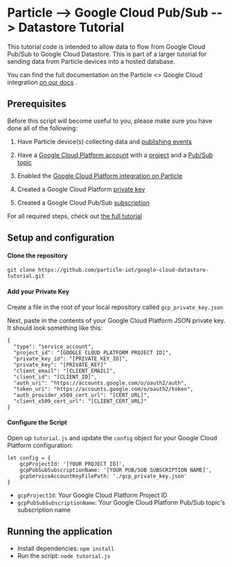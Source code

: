 # Particle --> Google Cloud Pub/Sub --> Datastore Tutorial

This tutorial code is intended to allow data to flow from Google Cloud
Pub/Sub to Google Cloud Datastore. This is part of a larger tutorial for
sending data from Particle devices into a hosted database.

You can find
the full documentation on the Particle <> Google Cloud integration [on
our
docs](https://docs.particle.io/tutorials/topics/google-cloud-platform/)
.

## Prerequisites
Before this script will become useful to you, please make sure you have
done all of the following:

1) Have Particle device(s) collecting data and [publishing
events](https://docs.particle.io/reference/firmware/photon/#particle-publish-)

2) Have a [Google Cloud Platform account](https://cloud.google.com/free-trial/) with a [project](https://docs.particle.io/tutorials/topics/google-cloud-platform/#create-a-google-cloud-platform-project) and a [Pub/Sub topic](https://docs.particle.io/tutorials/topics/google-cloud-platform/#create-a-pub-sub-topic-with-the-correct-permissions)

3) Enabled the [Google Cloud Platform integration on
Particle](https://docs.particle.io/tutorials/topics/google-cloud-platform/#enabling-the-integration)

4) Created a Google Cloud Platform [private key](https://docs.particle.io/tutorials/topics/google-cloud-platform/#creating-a-private-key)

5) Created a Google Cloud Pub/Sub
[subscription](https://docs.particle.io/tutorials/topics/google-cloud-platform/#creating-a-pub-sub-subscription)

For all required steps, check out [the full
tutorial](https://docs.particle.io/tutorials/topics/google-cloud-platform/#storing-data-in-a-datastore-database)

## Setup and configuration

#### Clone the repository

`git clone https://github.com/particle-iot/google-cloud-datastore-tutorial.git`

#### Add your Private Key

Create a file in the root of your local repository called `gcp_private_key.json`

Next, paste in the contents of your Google Cloud Platform JSON private key. It
should look something like this:

```
{
  "type": "service_account",
  "project_id": "[GOOGLE CLOUD PLATFORM PROJECT ID]",
  "private_key_id": "[PRIVATE_KEY_ID]",
  "private_key": "[PRIVATE_KEY]"
  "client_email": "[CLIENT_EMAIL]",
  "client_id": "[CLIENT_ID]",
  "auth_uri": "https://accounts.google.com/o/oauth2/auth",
  "token_uri": "https://accounts.google.com/o/oauth2/token",
  "auth_provider_x509_cert_url": "[CERT_URL]",
  "client_x509_cert_url": "[CLIENT_CERT_URL]"
}
```

#### Configure the Script

Open up `tutorial.js` and update the `config` object for your Google
Cloud Platform configuration:

```
let config = {
	gcpProjectId: '[YOUR PROJECT ID]',
	gcpPubSubSubscriptionName: '[YOUR PUB/SUB SUBSCRIPTION NAME]',
	gcpServiceAccountKeyFilePath: './gcp_private_key.json'
}
```
- `gcpProjectId`: Your Google Cloud Platform Project ID
- `gcpPubSubSubscriptionName`: Your Google Cloud Platform Pub/Sub topic's subscription name

## Running the application

- Install dependencies: `npm install`
- Run the script: `node tutorial.js`
